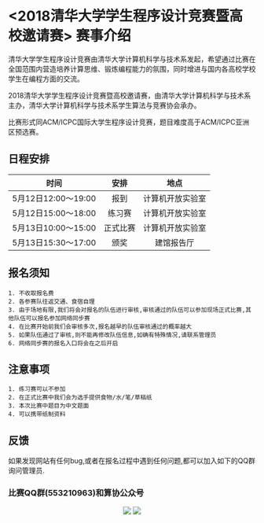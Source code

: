 # <2018清华⼤学学⽣程序设计竞赛暨⾼校邀请赛> 赛事介绍

清华大学学生程序设计竞赛由清华大学计算机科学与技术系发起，希望通过比赛在全国范围内营造培养计算思维、锻炼编程能力的氛围，同时增进与国内各高校学校学生在编程方面的交流。

2018清华大学学生程序设计竞赛暨高校邀请赛，由清华大学计算机科学与技术系主办，清华大学计算机科学与技术系学生算法与竞赛协会承办。

比赛形式同ACM/ICPC国际大学生程序设计竞赛，题目难度高于ACM/ICPC亚洲区预选赛。

## 日程安排

| 时间 | 安排 | 地点 |
| :-: | :-: | :-: |
| 5月12日12:00～19:00 | 报到 | 计算机开放实验室 |
| 5月12日15:00～18:00 | 练习赛 | 计算机开放实验室 |
| 5月13日10:00～15:00 | 正式比赛 | 计算机开放实验室 |
| 5月13日15:30～17:00 | 颁奖 | 建馆报告厅 |

## 报名须知

    1. 不收取报名费
    2. 各参赛队往返交通、食宿自理
    3. 由于场地有限,我们将会对报名的队伍进行审核,审核通过的队伍可以参加现场正式比赛,其他队伍可以报名参加网络同步赛
    4. 在比赛开始前我们会审核多次,报名越早的队伍审核通过的概率越大
    5. 如果队伍通过了审核,则不能再修改队伍信息,如确有特殊情况,请联系管理员
    6. 网络同步赛的报名入口将会在之后开启

## 注意事项

    1. 练习赛可以不参加
    2. 在正式比赛中我们会为选手提供食物/水/笔/草稿纸
    3. 本次比赛中题目为中文题面
    4. 可以携带纸制资料

## 反馈

如果发现网站有任何bug,或者在报名过程中遇到任何问题,都可以加入如下的QQ群询问管理员.

### 比赛QQ群(553210963)和算协公众号

<div style="text-align: center">
    <img style="max-width: 300px;vertical-align: bottom" src="images/QQqun.jpg"/>
    <img style="max-width: 300px;vertical-align: bottom" src="images/qrcode.jpg"/>
</div>
